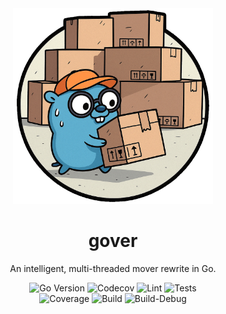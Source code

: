 <div align="center">
    <img alt="Logo" src="gover.png" width="320">
    <h1>gover</h1>
    <p>An intelligent, multi-threaded mover rewrite in Go.</p>
</div>

<div align="center">
    <img alt="Go Version" src="https://img.shields.io/badge/Go-%3E%3D%201.24.1-%23007d9c">
    <img alt="Codecov" src="https://codecov.io/gh/desertwitch/gover/graph/badge.svg?token=RDCMNK8QQB">
    <img alt="Lint" src="https://github.com/desertwitch/gover/actions/workflows/golangci-lint.yml/badge.svg">
    <img alt="Tests" src="https://github.com/desertwitch/gover/actions/workflows/golang-tests.yml/badge.svg">
    <br />
    <img alt="Coverage" src="https://github.com/desertwitch/gover/actions/workflows/golang-coverage.yml/badge.svg">
    <img alt="Build" src="https://github.com/desertwitch/gover/actions/workflows/golang-build.yml/badge.svg">
    <img alt="Build-Debug" src="https://github.com/desertwitch/gover/actions/workflows/golang-build-debug.yml/badge.svg">
    
</div>

<br />
